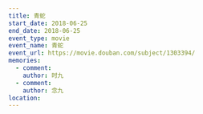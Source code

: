 ```yaml
---
title: 青蛇
start_date: 2018-06-25
end_date: 2018-06-25
event_type: movie
event_name: 青蛇
event_url: https://movie.douban.com/subject/1303394/
memories:
  - comment: 
    author: 时九
  - comment: 
    author: 念九  
location: 
---
```

